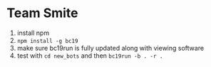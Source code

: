 # Team Smite

1. install npm
2. `npm install -g bc19`
3. make sure bc19run is fully updated along with viewing software
3. test with `cd new_bots` and then `bc19run -b . -r .`
